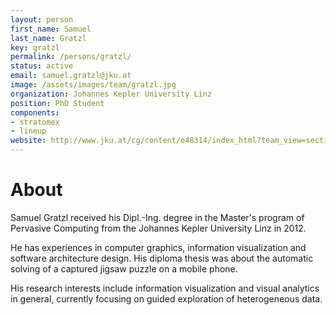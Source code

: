 ```yaml
---
layout: person
first_name: Samuel
last_name: Gratzl
key: gratzl
permalink: /persons/gratzl/
status: active
email: samuel.gratzl@jku.at
image: /assets/images/team/gratzl.jpg
organization: Johannes Kepler University Linz
position: PhD Student
components: 
- stratomex
- lineup
website: http://www.jku.at/cg/content/e48314/index_html?team_view=section&emp=e48314/employee_groups_wiss59683/employees173094
---
```


# About

Samuel Gratzl received his Dipl.-Ing. degree in the Master's program of Pervasive Computing from the Johannes Kepler University Linz in 2012.

He has experiences in computer graphics, information visualization and software architecture design. His diploma thesis was about the automatic solving of a captured jigsaw puzzle on a mobile phone.

His research interests include information visualization and visual analytics in general, currently focusing on guided exploration of heterogeneous data.